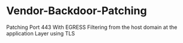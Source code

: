 # Vendor-Backdoor-Patching
Patching Port 443 With EGRESS Filtering from the host domain at the application Layer using TLS
